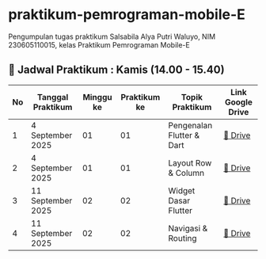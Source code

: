 # praktikum-pemrograman-mobile-E
Pengumpulan tugas praktikum Salsabila Alya Putri Waluyo, NIM 230605110015, kelas Praktikum Pemrograman Mobile-E
## 📅 Jadwal Praktikum : Kamis (14.00 - 15.40)

| No | Tanggal Praktikum | Minggu ke | Praktikum ke | Topik Praktikum           | Link Google Drive |
|----|-------------------|-----------|--------------|---------------------------|-------------------|
| 1  | 4 September 2025     | 01         | 01            | Pengenalan Flutter & Dart | [📂 Drive]([https://drive.google.com](https://drive.google.com/file/d/1awuJkEVPECZQR3Obslwevs58WBeJDLZF/view?usp=sharing)/) |
| 2  | 4 September 2025    | 01       | 01        | Layout Row & Column       | [📂 Drive](https://drive.google.com/) |
| 3  | 11 September 2025    | 02         | 02            | Widget Dasar Flutter      | [📂 Drive](https://drive.google.com/) |
| 4  | 11 September 2025   | 02         | 02            | Navigasi & Routing        | [📂 Drive](https://drive.google.com/) |
